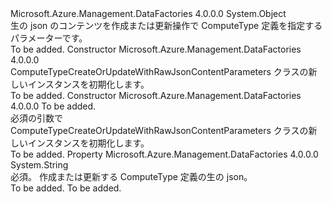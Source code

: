 <Type Name="ComputeTypeCreateOrUpdateWithRawJsonContentParameters" FullName="Microsoft.Azure.Management.DataFactories.Registration.Models.ComputeTypeCreateOrUpdateWithRawJsonContentParameters">
  <TypeSignature Language="C#" Value="public class ComputeTypeCreateOrUpdateWithRawJsonContentParameters" />
  <TypeSignature Language="ILAsm" Value=".class public auto ansi beforefieldinit ComputeTypeCreateOrUpdateWithRawJsonContentParameters extends System.Object" />
  <TypeSignature Language="DocId" Value="T:Microsoft.Azure.Management.DataFactories.Registration.Models.ComputeTypeCreateOrUpdateWithRawJsonContentParameters" />
  <TypeSignature Language="VB.NET" Value="Public Class ComputeTypeCreateOrUpdateWithRawJsonContentParameters" />
  <TypeSignature Language="F#" Value="type ComputeTypeCreateOrUpdateWithRawJsonContentParameters = class" />
  <AssemblyInfo>
    <AssemblyName>Microsoft.Azure.Management.DataFactories</AssemblyName>
    <AssemblyVersion>4.0.0.0</AssemblyVersion>
  </AssemblyInfo>
  <Base>
    <BaseTypeName>System.Object</BaseTypeName>
  </Base>
  <Interfaces />
  <Docs>
    <summary>
            生の json のコンテンツを作成または更新操作で ComputeType 定義を指定するパラメーターです。
            </summary>
    <remarks>To be added.</remarks>
  </Docs>
  <Members>
    <Member MemberName=".ctor">
      <MemberSignature Language="C#" Value="public ComputeTypeCreateOrUpdateWithRawJsonContentParameters ();" />
      <MemberSignature Language="ILAsm" Value=".method public hidebysig specialname rtspecialname instance void .ctor() cil managed" />
      <MemberSignature Language="DocId" Value="M:Microsoft.Azure.Management.DataFactories.Registration.Models.ComputeTypeCreateOrUpdateWithRawJsonContentParameters.#ctor" />
      <MemberSignature Language="VB.NET" Value="Public Sub New ()" />
      <MemberType>Constructor</MemberType>
      <AssemblyInfo>
        <AssemblyName>Microsoft.Azure.Management.DataFactories</AssemblyName>
        <AssemblyVersion>4.0.0.0</AssemblyVersion>
      </AssemblyInfo>
      <Parameters />
      <Docs>
        <summary>
            ComputeTypeCreateOrUpdateWithRawJsonContentParameters クラスの新しいインスタンスを初期化します。
            </summary>
        <remarks>To be added.</remarks>
      </Docs>
    </Member>
    <Member MemberName=".ctor">
      <MemberSignature Language="C#" Value="public ComputeTypeCreateOrUpdateWithRawJsonContentParameters (string content);" />
      <MemberSignature Language="ILAsm" Value=".method public hidebysig specialname rtspecialname instance void .ctor(string content) cil managed" />
      <MemberSignature Language="DocId" Value="M:Microsoft.Azure.Management.DataFactories.Registration.Models.ComputeTypeCreateOrUpdateWithRawJsonContentParameters.#ctor(System.String)" />
      <MemberSignature Language="VB.NET" Value="Public Sub New (content As String)" />
      <MemberSignature Language="F#" Value="new Microsoft.Azure.Management.DataFactories.Registration.Models.ComputeTypeCreateOrUpdateWithRawJsonContentParameters : string -&gt; Microsoft.Azure.Management.DataFactories.Registration.Models.ComputeTypeCreateOrUpdateWithRawJsonContentParameters" Usage="new Microsoft.Azure.Management.DataFactories.Registration.Models.ComputeTypeCreateOrUpdateWithRawJsonContentParameters content" />
      <MemberType>Constructor</MemberType>
      <AssemblyInfo>
        <AssemblyName>Microsoft.Azure.Management.DataFactories</AssemblyName>
        <AssemblyVersion>4.0.0.0</AssemblyVersion>
      </AssemblyInfo>
      <Parameters>
        <Parameter Name="content" Type="System.String" />
      </Parameters>
      <Docs>
        <param name="content">To be added.</param>
        <summary>
            必須の引数で ComputeTypeCreateOrUpdateWithRawJsonContentParameters クラスの新しいインスタンスを初期化します。
            </summary>
        <remarks>To be added.</remarks>
      </Docs>
    </Member>
    <Member MemberName="Content">
      <MemberSignature Language="C#" Value="public string Content { get; set; }" />
      <MemberSignature Language="ILAsm" Value=".property instance string Content" />
      <MemberSignature Language="DocId" Value="P:Microsoft.Azure.Management.DataFactories.Registration.Models.ComputeTypeCreateOrUpdateWithRawJsonContentParameters.Content" />
      <MemberSignature Language="VB.NET" Value="Public Property Content As String" />
      <MemberSignature Language="F#" Value="member this.Content : string with get, set" Usage="Microsoft.Azure.Management.DataFactories.Registration.Models.ComputeTypeCreateOrUpdateWithRawJsonContentParameters.Content" />
      <MemberType>Property</MemberType>
      <AssemblyInfo>
        <AssemblyName>Microsoft.Azure.Management.DataFactories</AssemblyName>
        <AssemblyVersion>4.0.0.0</AssemblyVersion>
      </AssemblyInfo>
      <ReturnValue>
        <ReturnType>System.String</ReturnType>
      </ReturnValue>
      <Docs>
        <summary>
            必須。 作成または更新する ComputeType 定義の生の json。
            </summary>
        <value>To be added.</value>
        <remarks>To be added.</remarks>
      </Docs>
    </Member>
  </Members>
</Type>